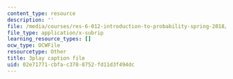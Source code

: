 ```yaml
---
content_type: resource
description: ''
file: /media/courses/res-6-012-introduction-to-probability-spring-2018/02e71771cbfac3788752fd11d3f494dc_iBqEF1cB7nE.srt
file_type: application/x-subrip
learning_resource_types: []
ocw_type: OCWFile
resourcetype: Other
title: 3play caption file
uid: 02e71771-cbfa-c378-8752-fd11d3f494dc
---
```

